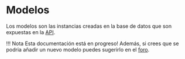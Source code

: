 # Modelos

Los modelos son las instancias creadas en la base de datos que son
expuestas en la [API](./../api.md).

!!! Nota
    Esta documentación está en progreso! Además, si crees que se podria
    añadir un nuevo modelo puedes sugerirlo en el [foro][gh-discussions].

[gh-discussions]: https://github.com/open-source-uc/bdd/discussions

